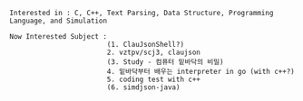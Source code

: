     Interested in : C, C++, Text Parsing, Data Structure, Programming Language, and Simulation
    
    Now Interested Subject : 
                            (1. ClauJsonShell?)
                            2. vztpv/scj3, claujson
                            (3. Study - 컴퓨터 밑바닥의 비밀) 
                            4. 밑바닥부터 배우는 interpreter in go (with c++?)
                            5. coding test with c++
                            (6. simdjson-java)
                                

